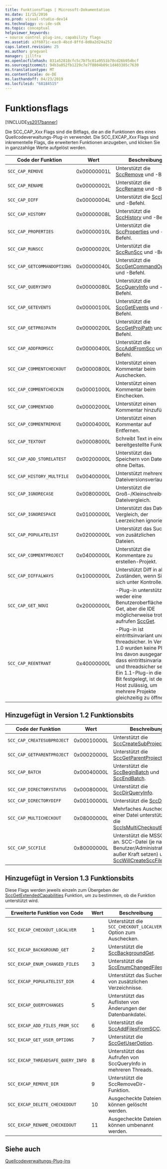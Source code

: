 ```yaml
---
title: Funktionsflags | Microsoft-Dokumentation
ms.date: 11/15/2016
ms.prod: visual-studio-dev14
ms.technology: vs-ide-sdk
ms.topic: conceptual
helpviewer_keywords:
- source control plug-ins, capability flags
ms.assetid: a3f6071c-eac8-4bcd-8ffd-8d0a2d24a252
caps.latest.revision: 25
ms.author: gregvanl
manager: jillfra
ms.openlocfilehash: 831a52818cfc5c7b75c01a9551b70cd26b95dbcf
ms.sourcegitcommit: 94b3a052fb1229c7e7f8804b09c1d403385c7630
ms.translationtype: MT
ms.contentlocale: de-DE
ms.lasthandoff: 04/23/2019
ms.locfileid: "68184515"
---
```

# <a name="capability-flags"></a>Funktionsflags
[!INCLUDE[vs2017banner](../includes/vs2017banner.md)]

Die SCC_CAP_*Xxx* Flags sind die Bitflags, die an die Funktionen des eines Quellcodeverwaltungs-Plug-in verwendet. Die SCC_EXCAP_*Xxx* Flags sind inkrementelle Flags, die erweiterten Funktionen anzugeben, und klicken Sie in ganzzahlige Werte aufgelöst werden.  
  
|Code der Funktion|Wert|Beschreibung|  
|---------------------|-----------|-----------------|  
|`SCC_CAP_REMOVE`|0x00000001L|Unterstützt die [SccRemove](../extensibility/sccremove-function.md) und -Befehl.|  
|`SCC_CAP_RENAME`|0x00000002L|Unterstützt die [SccRename](../extensibility/sccrename-function.md) und -Befehl.|  
|`SCC_CAP_DIFF`|0x00000004L|Unterstützt die [SccDiff](../extensibility/sccdiff-function.md) und -Befehl.|  
|`SCC_CAP_HISTORY`|0x00000008L|Unterstützt die [SccHistory](../extensibility/scchistory-function.md) und -Befehl.|  
|`SCC_CAP_PROPERTIES`|0x00000010L|Unterstützt die [SccProperties](../extensibility/sccproperties-function.md) und -Befehl.|  
|`SCC_CAP_RUNSCC`|0x00000020L|Unterstützt die [SccRunScc](../extensibility/sccrunscc-function.md) und -Befehl.|  
|`SCC_CAP_GETCOMMANDOPTIONS`|0x00000040L|Unterstützt die [SccGetCommandOptions](../extensibility/sccgetcommandoptions-function.md) und -Befehl.|  
|`SCC_CAP_QUERYINFO`|0x00000080L|Unterstützt die [SccQueryInfo](../extensibility/sccqueryinfo-function.md) und -Befehl.|  
|`SCC_CAP_GETEVENTS`|0x00000100L|Unterstützt die [SccGetEvents](../extensibility/sccgetevents-function.md) und -Befehl.|  
|`SCC_CAP_GETPROJPATH`|0x00000200L|Unterstützt die [SccGetProjPath](../extensibility/sccgetprojpath-function.md) und -Befehl.|  
|`SCC_CAP_ADDFROMSCC`|0x00000400L|Unterstützt die [SccAddFromScc](../extensibility/sccaddfromscc-function.md) und -Befehl.|  
|`SCC_CAP_COMMENTCHECKOUT`|0x00000800L|Unterstützt einen Kommentar beim Auschecken.|  
|`SCC_CAP_COMMENTCHECKIN`|0x00001000L|Unterstützt einen Kommentar beim Einchecken.|  
|`SCC_CAP_COMMENTADD`|0x00002000L|Unterstützt einen Kommentar hinzufügen.|  
|`SCC_CAP_COMMENTREMOVE`|0x00004000L|Unterstützt einen Kommentar auf Entfernen.|  
|`SCC_CAP_TEXTOUT`|0x00008000L|Schreibt Text in einer IDE bereitgestellte Funktion.|  
|`SCC_CAP_ADD_STORELATEST`|0x00200000L|Unterstützt das Speichern von Dateien ohne Deltas.|  
|`SCC_CAP_HISTORY_MULTFILE`|0x00400000L|Unterstützt mehrere Dateiversionsverlauf.|  
|`SCC_CAP_IGNORECASE`|0x00800000L|Unterstützt die Groß-/Kleinschreibung Dateivergleich.|  
|`SCC_CAP_IGNORESPACE`|0x01000000L|Unterstützt das Datei-Vergleich, der Leerzeichen ignoriert.|  
|`SCC_CAP_POPULATELIST`|0x02000000L|Unterstützt das Suchen von zusätzlichen Dateien.|  
|`SCC_CAP_COMMENTPROJECT`|0x04000000L|Unterstützt die Kommentare zu erstellen-Projekt.|  
|`SCC_CAP_DIFFALWAYS`|0x10000000L|Unterstützt Diff in allen Zuständen, wenn Sie sich unter Kontrolle.|  
|`SCC_CAP_GET_NOUI`|0x20000000L|-Plug-in unterstützt weder eine Benutzeroberfläche für Get, aber die IDE möglicherweise trotzdem aufrufen [SccGet](../extensibility/sccget-function.md).|  
|`SCC_CAP_REENTRANT`|0x40000000L|-Plug-in ist eintrittsinvariant und threadsicher. In Version 1.0 wurden keine Plug-Ins davon ausgegangen, dass eintrittsinvariant und threadsicher sein. Ein 1.1-Plug-in dieses Bit festgelegt, ist der Host zulässig, um mehrere Projekte gleichzeitig zu öffnen.|  
  
## <a name="capability-bits-added-in-version-12"></a>Hinzugefügt in Version 1.2 Funktionsbits  
  
|Code der Funktion|Wert|Beschreibung|  
|---------------------|-----------|-----------------|  
|`SCC_CAP_CREATESUBPROJECT`|0x00010000L|Unterstützt die [SccCreateSubProject](../extensibility/scccreatesubproject-function.md).|  
|`SCC_CAP_GETPARENTPROJECT`|0x00020000L|Unterstützt die [SccGetParentProjectPath](../extensibility/sccgetparentprojectpath-function.md).|  
|`SCC_CAP_BATCH`|0x00040000L|Unterstützt die [SccBeginBatch](../extensibility/sccbeginbatch-function.md) und [SccEndBatch](../extensibility/sccendbatch-function.md).|  
|`SCC_CAP_DIRECTORYSTATUS`|0x00080000L|Unterstützt die [SccDirQueryInfo](../extensibility/sccdirqueryinfo-function.md).|  
|`SCC_CAP_DIRECTORYDIFF`|0x00100000L|Unterstützt die [SccDirDiff](../extensibility/sccdirdiff-function.md).|  
|`SCC_CAP_MULTICHECKOUT`|0x08000000L|Mehrfaches Auschecken einer Datei unterstützt und die [SccIsMultiCheckoutEnabled](../extensibility/sccismulticheckoutenabled-function.md).|  
|`SCC_CAP_SCCFILE`|0x80000000L|Unterstützt die MSSCCPRJ an. SCC-Datei (je nach Benutzer/Administrator außer Kraft setzen) und die [SccWillCreateSccFile](../extensibility/sccwillcreatesccfile-function.md).|  
  
## <a name="capability-bits-added-in-version-13"></a>Hinzugefügt in Version 1.3 Funktionsbits  
 Diese Flags werden jeweils einzeln zum Übergeben der [SccGetExtendedCapabilities](../extensibility/sccgetextendedcapabilities-function.md) Funktion, um zu bestimmen, ob die Funktion unterstützt wird.  
  
|Erweiterte Funktion von Code|Wert|Beschreibung|  
|------------------------------|-----------|-----------------|  
|`SCC_EXCAP_CHECKOUT_LOCALVER`|1|Unterstützt die `SCC_CHECKOUT_LOCALVER` Option zum Auschecken.|  
|`SCC_EXCAP_BACKGROUND_GET`|2|Unterstützt die [SccBackgroundGet](../extensibility/sccbackgroundget-function.md).|  
|`SCC_EXCAP_ENUM_CHANGED_FILES`|3|Unterstützt die [SccEnumChangedFiles](../extensibility/sccenumchangedfiles-function.md).|  
|`SCC_EXCAP_POPULATELIST_DIR`|4|Unterstützt das Suchen von zusätzlichen Verzeichnisse.|  
|`SCC_EXCAP_QUERYCHANGES`|5|Unterstützt das Auflisten von Änderungen der Datenbankdatei.|  
|`SCC_EXCAP_ADD_FILES_FROM_SCC`|6|Unterstützt die [SccAddFilesFromSCC](../extensibility/sccaddfilesfromscc-function.md).|  
|`SCC_EXCAP_GET_USER_OPTIONS`|7|Unterstützt die [SccGetUserOption](../extensibility/sccgetuseroption-function.md).|  
|`SCC_EXCAP_THREADSAFE_QUERY_INFO`|8|Unterstützt das Aufrufen von SccQueryInfo in mehreren Threads.|  
|`SCC_EXCAP_REMOVE_DIR`|9|Unterstützt die SccRemoveDir-Funktion.|  
|`SCC_EXCAP_DELETE_CHECKEDOUT`|10|Ausgecheckte Dateien können gelöscht werden.|  
|`SCC_EXCAP_RENAME_CHECKEDOUT`|11|Ausgecheckte Dateien können umbenannt werden.|  
  
## <a name="see-also"></a>Siehe auch  
 [Quellcodeverwaltungs-Plug-Ins](../extensibility/source-control-plug-ins.md)
